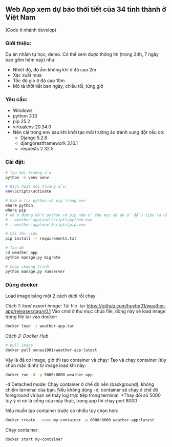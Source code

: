 ## Web App xem dự báo thời tiết của 34 tỉnh thành ở Việt Nam
(Code ở nhánh develop)

### Giới thiệu: 
Dự án nhằm tự học, demo. Có thể xem được thông tin (trong 24h, 7 ngày bao gồm hôm nay) như:
- Nhiệt độ, độ ẩm không khí ở độ cao 2m
- Xác xuất mưa
- Tốc độ gió ở độ cao 10m
- Mô tả thời tiết ban ngày, chiều tối, từng giờ

### Yêu cầu:
 - Windows
 - python 3.13
 - pip 25.2
 - virtualenv 20.34.0
 - Nên cài trong env sau khi khởi tạo môi trường ảo tránh xung đột nếu có:
   + Django 5.2.6
   + djangorestframework 3.16.1
   + requests 2.32.5

### Cài đặt:
 ```bash
 # Tạo môi trường ảo
 python -m venv venv

 # Kích hoạt môi trường ảo:
 env\Scripts\activate

 # kiểm tra python và pip trong env
 where python
 where pip
 # nếu đường dẫn python và pip nằm ở thư mục dự án ở đầu tiên là ok
 # ..weather-app\env\Scripts\python.exe
 # ..weather-app\env\Scripts\pip.exe

 # Cài thư viện
 pip install -r requirements.txt

 # Tạo db
 cd weather_app
 python manage.py migrate

 # Chạy chương trình
 python manage.py runserver
 ```


### Dùng docker 
Load image bằng một 2 cách dưới rồi chạy

*Cách 1: load export image:*
Tải file .tar https://github.com/huyhq01/weather-app/releases/tag/v0.1
Vào cmd ở thư mục chứa file, dòng này sẽ load image trong file tar vào docker:
```bash
docker load -i weather-app.tar
```

*Cách 2: Docker Hub*
```bash
# pull image
docker pull sonas1001/weather-app:latest
```

Vậy là đã có image, giờ thì tạo container và chạy:
Tạo và chạy container (tùy chọn mặc định) từ image load khi nãy:
```bash
docker run -d -p 5000:8000 weather-app
```
-d
Detached mode: Chạy container ở chế độ nền (background), không chiếm terminal của bạn.
Nếu không dùng -d, container sẽ chạy ở chế độ foreground và bạn sẽ thấy log trực tiếp trong terminal.
*Thay đổi số 5000 tùy ý vì nó là cổng của máy thực, trong app thì chạy port 8000 

Nếu muốn tạo container trước có nhiều tùy chọn hơn:
```bash 
docker create --name my-container -p 8000:8000 weather-app:latest
```
Chạy container:
```bash
docker start my-container
```

